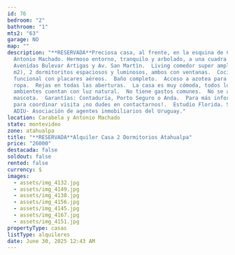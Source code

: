 ```yaml
---
id: 76
bedroom: "2"
bathroom: "1"
mts2: "63"
garage: NO
map: ""
description: "**RESERVADA**Preciosa casa, al frente, en la esquina de Carabela y
  Antonio Machado. Hermoso entorno, tranquilo y arbolado, a una cuadra de las
  Avenidas Bulevar Artigas y Av. San Martìn.  Living comedor super amplio (24
  m2), 2 dormitoritos espaciosos y luminosos, ambos con ventanas.  Cocina
  funcional con placares aéreos.  Baño completo.  Acceso a azotea para colgar
  ropa.  Rejas en todas las aberturas.  La casa es muy cómoda, todos los
  ambientes cuentan con luz natural.  No tiene gastos comunes.  No se acepta
  mascota.  Garantías: Contaduría, Porto Seguro o Anda.  Para más información o
  para coordinar visita ¡no dudes en contactarnos!.  Estudio Florida. Socio
  ADIU- Asociación de agentes inmobiliarios del Uruguay."
location: Carabela y Antonio Machado
state: montevideo
zone: atahualpa
title: "**RESERVADA**Alquiler Casa 2 Dormitorios Atahualpa"
price: "26000"
destacada: false
soldout: false
rented: false
currency: $
images:
  - assets/img_4132.jpg
  - assets/img_4149.jpg
  - assets/img_4138.jpg
  - assets/img_4156.jpg
  - assets/img_4145.jpg
  - assets/img_4167.jpg
  - assets/img_4151.jpg
propertyType: casas
listType: alquileres
date: June 30, 2025 12:43 AM
---
```

